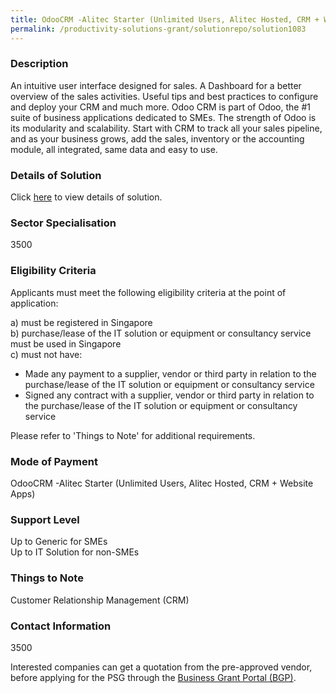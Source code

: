 ```yaml
---
title: OdooCRM -Alitec Starter (Unlimited Users, Alitec Hosted, CRM + Website Apps)
permalink: /productivity-solutions-grant/solutionrepo/solution1083
---
```


### Description

An intuitive user interface designed for sales. A Dashboard for a better overview of the sales activities. Useful tips and best practices to configure and deploy your CRM and much more. Odoo CRM is part of Odoo, the #1 suite of business applications dedicated to SMEs. The strength of Odoo is its modularity and scalability. Start with CRM to track all your sales pipeline, and as your business grows, add the sales, inventory or the accounting module, all integrated, same data and easy to use.

### Details of Solution

Click <a href='Alitec Pte Ltd' target='_blank' rel='noopener'>here</a> to view details of solution.

### Sector Specialisation

 3500 

### Eligibility Criteria

Applicants must meet the following eligibility criteria at the point of application:

a) must be registered in Singapore <br>
b) purchase/lease of the IT solution or equipment or consultancy service must be used in Singapore <br>
c) must not have:
- Made any payment to a supplier, vendor or third party in relation to the purchase/lease of the IT solution or equipment or consultancy service
- Signed any contract with a supplier, vendor or third party in relation to the purchase/lease of the IT solution or equipment or consultancy service

Please refer to 'Things to Note' for additional requirements.

### Mode of Payment
OdooCRM -Alitec Starter (Unlimited Users, Alitec Hosted, CRM + Website Apps)

### Support Level
Up to Generic for SMEs <br>
Up to IT Solution for non-SMEs

### Things to Note
Customer Relationship Management (CRM)

### Contact Information
3500

Interested companies can get a quotation from the pre-approved vendor, before applying for the PSG through the <a target='_blank' rel='noopener' href='https://www.businessgrants.gov.sg/'>Business Grant Portal (BGP)</a>.
